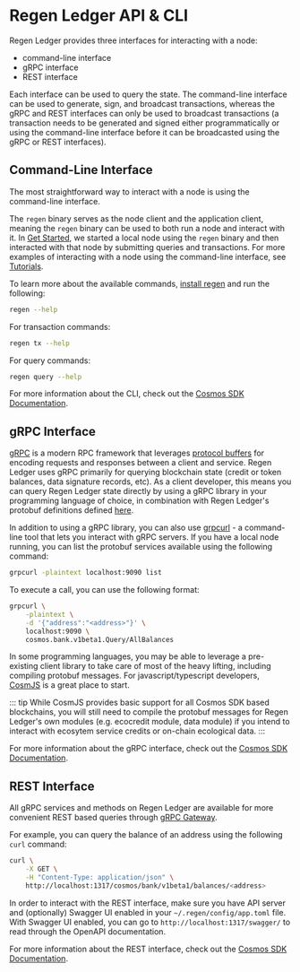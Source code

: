 # Regen Ledger API & CLI

Regen Ledger provides three interfaces for interacting with a node:

- command-line interface
- gRPC interface
- REST interface

Each interface can be used to query the state. The command-line interface can be used to generate, sign, and broadcast transactions, whereas the gRPC and REST interfaces can only be used to broadcast transactions (a transaction needs to be generated and signed either programmatically or using the command-line interface before it can be broadcasted using the gRPC or REST interfaces).

## Command-Line Interface

The most straightforward way to interact with a node is using the command-line interface.

The `regen` binary serves as the node client and the application client, meaning the `regen` binary can be used to both run a node and interact with it. In [Get Started](../get-started/README.md), we started a local node using the `regen` binary and then interacted with that node by submitting queries and transactions. For more examples of interacting with a node using the command-line interface, see [Tutorials](../tutorials/README.md).

To learn more about the available commands, [install regen](../get-started/README.md#install-regen) and run the following:

```bash
regen --help
```

For transaction commands:

```bash
regen tx --help
```

For query commands:

```bash
regen query --help
```

For more information about the CLI, check out the [Cosmos SDK Documentation](https://docs.cosmos.network/master/run-node/interact-node.html).

## gRPC Interface

[gRPC](https://grpc.io/docs/what-is-grpc/introduction/) is a modern RPC framework that leverages [protocol buffers](https://developers.google.com/protocol-buffers) for encoding requests and responses between a client and service. Regen Ledger uses gRPC primarily for querying blockchain state (credit or token balances, data signature records, etc). As a client developer, this means you can query Regen Ledger state directly by using a gRPC library in your programming language of choice, in combination with Regen Ledger's protobuf definitions defined [here](https://buf.build/regen/regen-ledger).

In addition to using a gRPC library, you can also use [grpcurl](https://github.com/fullstorydev/grpcurl) - a command-line tool that lets you interact with gRPC servers. If you have a local node running, you can list the protobuf services available using the following command:

```bash
grpcurl -plaintext localhost:9090 list
```

To execute a call, you can use the following format:

```bash
grpcurl \
    -plaintext \
    -d '{"address":"<address>"}' \
    localhost:9090 \
    cosmos.bank.v1beta1.Query/AllBalances
```

In some programming languages, you may be able to leverage a pre-existing client library to take care of most of the heavy lifting, including compiling protobuf messages. For javascript/typescript developers, [CosmJS](https://github.com/cosmos/cosmjs) is a great place to start.

::: tip
While CosmJS provides basic support for all Cosmos SDK based blockchains, you will still need to compile the protobuf messages for Regen Ledger's own modules (e.g. ecocredit module, data module) if you intend to interact with ecosytem service credits or on-chain ecological data.
:::

For more information about the gRPC interface, check out the [Cosmos SDK Documentation](https://docs.cosmos.network/master/run-node/interact-node.html).

## REST Interface

All gRPC services and methods on Regen Ledger are available for more convenient REST based queries through [gRPC Gateway](https://github.com/grpc-ecosystem/grpc-gateway).

For example, you can query the balance of an address using the following `curl` command:

```bash
curl \
    -X GET \
    -H "Content-Type: application/json" \
    http://localhost:1317/cosmos/bank/v1beta1/balances/<address>
```

In order to interact with the REST interface, make sure you have API server and (optionally) Swagger UI enabled in your `~/.regen/config/app.toml` file. With Swagger UI enabled, you can go to `http://localhost:1317/swagger/` to read through the OpenAPI documentation.

For more information about the REST interface, check out the [Cosmos SDK Documentation](https://docs.cosmos.network/master/run-node/interact-node.html).
